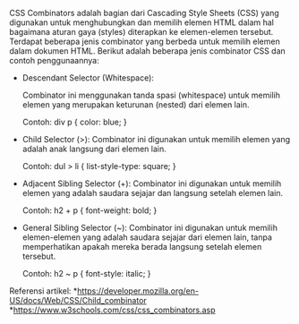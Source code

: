 CSS Combinators adalah bagian dari Cascading Style Sheets (CSS) yang digunakan untuk menghubungkan dan memilih elemen HTML dalam hal bagaimana aturan gaya (styles) diterapkan ke elemen-elemen tersebut. Terdapat beberapa jenis combinator yang berbeda untuk memilih elemen dalam dokumen HTML. Berikut adalah beberapa jenis combinator CSS dan contoh penggunaannya:

* Descendant Selector (Whitespace):
  
    Combinator ini menggunakan tanda spasi (whitespace) untuk memilih elemen yang merupakan keturunan (nested) dari elemen lain.

    Contoh: div p {
    color: blue; }

* Child Selector (>):
Combinator ini digunakan untuk memilih elemen yang adalah anak langsung dari elemen lain.

    Contoh: dul > li {
    list-style-type: square; }


* Adjacent Sibling Selector (+):
Combinator ini digunakan untuk memilih elemen yang adalah saudara sejajar dan langsung setelah elemen lain.

   Contoh: h2 + p {
    font-weight: bold; }

* General Sibling Selector (~):
Combinator ini digunakan untuk memilih elemen-elemen yang adalah saudara sejajar dari elemen lain, tanpa memperhatikan apakah mereka berada langsung setelah elemen tersebut.

   Contoh: h2 ~ p {
    font-style: italic; }

Referensi artikel: 
*https://developer.mozilla.org/en-US/docs/Web/CSS/Child_combinator
*https://www.w3schools.com/css/css_combinators.asp

